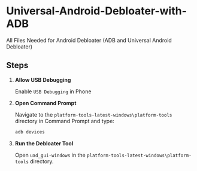 # Universal-Android-Debloater-with-ADB
All Files Needed for Android Debloater (ADB and Universal Android Debloater)

## **Steps**

1. **Allow USB Debugging**
   
   Enable `USB Debugging` in Phone

3. **Open Command Prompt**
    
   Navigate to the `platform-tools-latest-windows\platform-tools` directory in Command Prompt and type:  
   ```bash
   adb devices
    ```

5. **Run the Debloater Tool**
   
   Open `uad_gui-windows` in the `platform-tools-latest-windows\platform-tools` directory.
